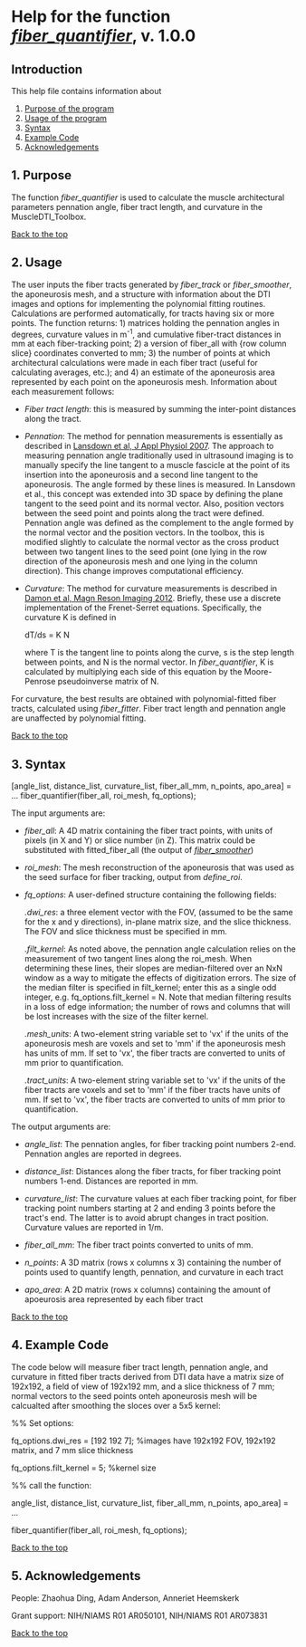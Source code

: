 # Help for the function [<i>fiber_quantifier</i>](https://github.com/bdamon/MuscleDTI_Toolbox/blob/master/Tractography-Functions/fiber_quantifier.m), v. 1.0.0

## Introduction

This help file contains information about
1) [Purpose of the program](https://github.com/bdamon/MuscleDTI_Toolbox/blob/master/Help/Help-for-fiber_quantifier.md#1-purpose)
2) [Usage of the program](https://github.com/bdamon/MuscleDTI_Toolbox/blob/master/Help/Help-for-fiber_quantifier.md#2-usage)
3) [Syntax](https://github.com/bdamon/MuscleDTI_Toolbox/blob/master/Help/Help-for-fiber_quantifier.md#3-Syntax)
4) [Example Code](https://github.com/bdamon/MuscleDTI_Toolbox/blob/master/Help/Help-for-fiber_quantifier.md#4-Example-Code)
5) [Acknowledgements](https://github.com/bdamon/MuscleDTI_Toolbox/blob/master/Help/Help-for-fiber_quantifier.md#5-Acknowledgements)

## 1. Purpose
 
The function <i>fiber_quantifier</i> is used to calculate the muscle architectural parameters pennation angle, fiber tract length, and curvature in the MuscleDTI_Toolbox. 

[Back to the top](https://github.com/bdamon/MuscleDTI_Toolbox/blob/master/Help/Help-for-fiber_quantifier.md)

## 2. Usage
The user inputs the fiber tracts generated by <i>fiber_track</i> or <i>fiber_smoother</i>, the aponeurosis mesh, and a structure with information about the DTI images and options for implementing the polynomial fitting routines.  Calculations are performed automatically, for tracts having six or more points.  The function returns: 1) matrices holding the pennation angles in degrees, curvature values in m<sup>-1</sup>, and cumulative fiber-tract distances in mm at each fiber-tracking point; 2) a version of fiber_all with {row column slice} coordinates converted to mm; 3) the number of points at which architectural calculations were made in each fiber tract (useful for calculating averages, etc.); and 4) an estimate of the aponeurosis area represented by each point on the aponeurosis mesh. Information about each measurement follows:

* <i>Fiber tract length</i>: this is measured by summing the inter-point distances along the tract.

* <i>Pennation</i>: The method for pennation measurements is essentially as described in [Lansdown et al, J Appl Physiol 2007](https://pubmed.ncbi.nlm.nih.gov/17446411/). The approach to measuring pennation angle traditionally used in ultrasound imaging is to manually specify the line tangent to a muscle fascicle at the point of its insertion into the aponeurosis and a second line tangent to the aponeurosis. The angle formed by these lines is measured. In Lansdown et al., this concept was extended into 3D space by defining the plane tangent to the seed point and its normal vector. Also, position vectors between the seed point and points along the tract were defined.  Pennation angle was defined as the complement to the angle formed by the normal vector and the position vectors.  In the toolbox, this is modified slightly to calculate the normal vector as the cross product between two tangent lines to the seed point (one lying in the row direction of the aponeurosis mesh and one lying in the column direction). This change improves computational efficiency. 

* <i>Curvature</i>: The method for curvature measurements is described in [Damon et al, Magn Reson Imaging 2012](https://pubmed.ncbi.nlm.nih.gov/22503094/). Briefly, these use a discrete implementation of the Frenet-Serret equations. Specifically, the curvature K is defined in 

     dT/ds = K N
     
  where T is the tangent line to points along the curve, s is the step length between points, and N is the normal vector. In <i>fiber_quantifier</i>, K is calculated by multiplying each side of this equation by the Moore-Penrose pseudoinverse matrix of N.

For curvature, the best results are obtained with polynomial-fitted fiber tracts, calculated using <i>fiber_fitter</i>. Fiber tract length and pennation angle are unaffected by polynomial fitting.

[Back to the top](https://github.com/bdamon/MuscleDTI_Toolbox/blob/master/Help/Help-for-fiber_quantifier.md)

## 3. Syntax

[angle_list, distance_list, curvature_list, fiber_all_mm, n_points, apo_area] = ...
   fiber_quantifier(fiber_all, roi_mesh, fq_options);

The input arguments are:
 
* <i>fiber_all</i>: A 4D matrix containing the fiber tract points, with units of pixels (in X and Y) or slice number (in Z). This matrix could be substituted with fitted_fiber_all (the output of [<i>fiber_smoother</i>](https://github.com/bdamon/MuscleDTI_Toolbox/blob/master/Help/Help-for-fiber_smoother.md))

* <i>roi_mesh</i>: The mesh reconstruction of the aponeurosis that was used as the seed surface for fiber tracking, output from <i>define_roi</i>.

* <i>fq_options</i>: A user-defined structure containing the following fields:

   <i>.dwi_res</i>: a three element vector with the FOV, (assumed to be the same for the x and y directions), in-plane matrix size, and the slice thickness. The FOV and slice thickness must be specified in mm.

   <i>.filt_kernel</i>: As noted above, the pennation angle calculation relies on the measurement of two tangent lines along the roi_mesh. When determining these lines, their slopes are median-filtered over an NxN window as a way to mitigate the effects of digitization errors. The size of the median filter is specified in filt_kernel; enter this as a single odd integer, e.g. fq_options.filt_kernel = N.  Note that median filtering results in a loss of edge information; the number of rows and columns that will be lost increases with the size of the filter kernel.
   
   <i>.mesh_units</i>:  A two-element string variable set to 'vx' if the units of the aponeurosis mesh are voxels and set to 'mm' if the aponeurosis mesh has units of mm. If set to 'vx', the fiber tracts are converted to units of mm prior to quantification.
   
   <i>.tract_units</i>: A two-element string variable set to 'vx' if the units of the fiber tracts are voxels and set to 'mm' if the fiber tracts have units of mm. If set to 'vx', the fiber tracts are converted to units of mm prior to quantification.

The output arguments are:
* <i>angle_list</i>: The pennation angles, for fiber tracking point numbers 2-end. Pennation angles are reported in degrees.

* <i>distance_list</i>: Distances along the fiber tracts, for fiber tracking point numbers 1-end. Distances are reported in mm.

* <i>curvature_list</i>: The curvature values at each fiber tracking point, for fiber tracking point numbers starting at 2 and ending 3 points before the tract's end. The latter is to avoid abrupt changes in tract position.  Curvature values are reported in 1/m.

* <i>fiber_all_mm</i>: The fiber tract points converted to units of mm.

* <i>n_points</i>: A 3D matrix (rows x columns x 3) containing the number of points used to quantify length, pennation, and curvature in each tract

* <i>apo_area</i>: A 2D matrix (rows x columns) containing the amount of apoeurosis area represented by each fiber tract

[Back to the top](https://github.com/bdamon/MuscleDTI_Toolbox/blob/master/Help/Help-for-fiber_quantifier.md)

## 4. Example Code
The code below will measure fiber tract length, pennation angle, and curvature in fitted fiber tracts derived from DTI data have a matrix size of 192x192, a field of view of 192x192 mm, and a slice thickness of 7 mm; normal vectors to the seed points onteh aponeurosis mesh will be calcualted after smoothing the sloces over a 5x5 kernel:

%% Set options:

fq_options.dwi_res = [192 192 7];            %images have 192x192 FOV, 192x192 matrix, and 7 mm slice thickness

fq_options.filt_kernel = 5;                  %kernel size

%% call the function:

angle_list, distance_list, curvature_list, fiber_all_mm, n_points, apo_area] = ...

   fiber_quantifier(fiber_all, roi_mesh, fq_options);

[Back to the top](https://github.com/bdamon/MuscleDTI_Toolbox/blob/master/Help/Help-for-fiber_quantifier.md)
## 5. Acknowledgements
 People: Zhaohua Ding, Adam Anderson, Anneriet Heemskerk
 
 Grant support: NIH/NIAMS R01 AR050101, NIH/NIAMS R01 AR073831

[Back to the top](https://github.com/bdamon/MuscleDTI_Toolbox/blob/master/Help/Help-for-fiber_quantifier.md)
